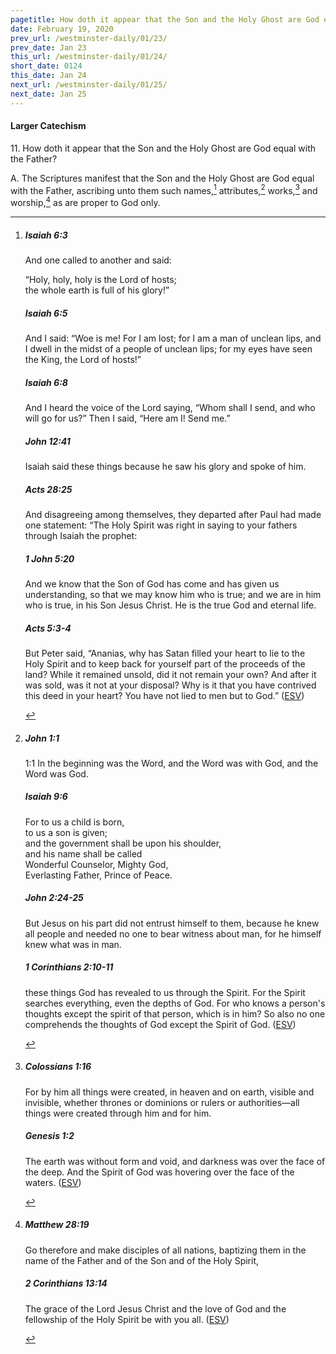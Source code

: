 ```yaml
---
pagetitle: How doth it appear that the Son and the Holy Ghost are God equal with the Father?
date: February 19, 2020
prev_url: /westminster-daily/01/23/
prev_date: Jan 23
this_url: /westminster-daily/01/24/
short_date: 0124
this_date: Jan 24
next_url: /westminster-daily/01/25/
next_date: Jan 25
---
```


#### Larger Catechism

11\. How doth it appear that the Son and the Holy Ghost are God equal with the Father?

A. The Scriptures manifest that the Son and the Holy Ghost are God equal with the Father, ascribing unto them such names,[^fnref:wlc1] attributes,[^fnref:wlc2] works,[^fnref:wlc3] and worship,[^fnref:wlc4] as are proper to God only.


[^fnref:wlc1]: <div class="esv"><h5>Isaiah 6:3</h5> <div class="esv-text"><p id="p23006003.01-1">And one called to another and said:</p> <div class="block-indent"> <p class="line-group" id="p23006003.08-1">&#8220;Holy, holy, holy is the <span class="small-caps">Lord</span> of hosts;<br /> the whole earth is full of his glory!&#8221;</p> </div> </div><h5>Isaiah 6:5</h5> <div class="esv-text"><p id="p23006005.01-2">And I said: &#8220;Woe is me! For I am lost; for I am a man of unclean lips, and I dwell in the midst of a people of unclean lips; for my eyes have seen the King, the <span class="small-caps">Lord</span> of hosts!&#8221;</p> </div><h5>Isaiah 6:8</h5> <div class="esv-text"> <p id="p23006008.06-3">And I heard the voice of the Lord saying, &#8220;Whom shall I send, and who will go for us?&#8221; Then I said, &#8220;Here am I! Send me.&#8221;</p> </div><h5>John 12:41</h5> <div class="esv-text"><p class="same-paragraph" id="p43012041.01-4">Isaiah said these things because he saw his glory and spoke of him.</p> </div><h5>Acts 28:25</h5> <div class="esv-text"><p id="p44028025.01-5">And disagreeing among themselves, they departed after Paul had made one statement: &#8220;The Holy Spirit was right in saying to your fathers through Isaiah the prophet:</p> </div><h5>1 John 5:20</h5> <div class="esv-text"><p id="p62005020.01-6">And we know that the Son of God has come and has given us understanding, so that we may know him who is true; and we are in him who is true, in his Son Jesus Christ. He is the true God and eternal life.</p> </div><h5>Acts 5:3-4</h5> <div class="esv-text"><p id="p44005003.01-7">But Peter said, &#8220;Ananias, why has Satan filled your heart to lie to the Holy Spirit and to keep back for yourself part of the proceeds of the land? While it remained unsold, did it not remain your own? And after it was sold, was it not at your disposal? Why is it that you have contrived this deed in your heart? You have not lied to men but to God.&#8221;  (<a href="http://www.esv.org" class="copyright">ESV</a>)</p> </div> </div>

[^fnref:wlc2]: <div class="esv"><h5>John 1:1</h5> <div class="esv-text"> <p class="chapter-first" id="p43001001.05-1"><span class="chapter-num" id="v43001001-1">1:1&nbsp;</span>In the beginning was the Word, and the Word was with God, and the Word was God.</p> </div><h5>Isaiah 9:6</h5> <div class="esv-text"><div class="block-indent"> <p class="line-group" id="p23009006.01-2">For to us a child is born,<br /> <span class="indent"></span>to us a son is given;<br /> and the government shall be upon his shoulder,<br /> <span class="indent"></span>and his name shall be called<br /> Wonderful Counselor, Mighty God,<br /> <span class="indent"></span>Everlasting Father, Prince of Peace.</p> </div> </div><h5>John 2:24-25</h5> <div class="esv-text"><p id="p43002024.01-3">But Jesus on his part did not entrust himself to them, because he knew all people and needed no one to bear witness about man, for he himself knew what was in man.</p> </div><h5>1 Corinthians 2:10-11</h5> <div class="esv-text"><p class="same-paragraph" id="p46002010.01-4">these things God has revealed to us through the Spirit. For the Spirit searches everything, even the depths of God. For who knows a person's thoughts except the spirit of that person, which is in him? So also no one comprehends the thoughts of God except the Spirit of God.  (<a href="http://www.esv.org" class="copyright">ESV</a>)</p> </div> </div>

[^fnref:wlc3]: <div class="esv"><h5>Colossians 1:16</h5> <div class="esv-text"><p id="p51001016.01-1">For by him all things were created, in heaven and on earth, visible and invisible, whether thrones or dominions or rulers or authorities&#8212;all things were created through him and for him.</p> </div><h5>Genesis 1:2</h5> <div class="esv-text"><p id="p01001002.01-2">The earth was without form and void, and darkness was over the face of the deep. And the Spirit of God was hovering over the face of the waters.  (<a href="http://www.esv.org" class="copyright">ESV</a>)</p> </div> </div>

[^fnref:wlc4]: <div class="esv"><h5>Matthew 28:19</h5> <div class="esv-text"><p id="p40028019.01-1"><span class="woc">Go therefore and make disciples of all nations, baptizing them in the name of the Father and of the Son and of the Holy Spirit,</span></p> </div><h5>2 Corinthians 13:14</h5> <div class="esv-text"><p id="p47013014.01-2">The grace of the Lord Jesus Christ and the love of God and the fellowship of the Holy Spirit be with you all.  (<a href="http://www.esv.org" class="copyright">ESV</a>)</p> </div> </div>


